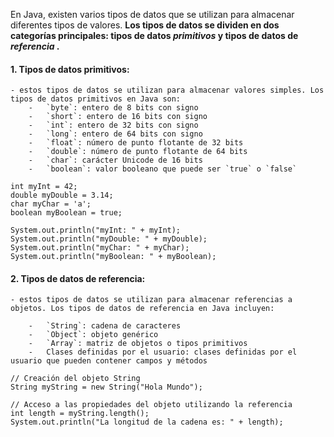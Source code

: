 En Java, existen varios tipos de datos que se utilizan para almacenar diferentes tipos de valores. 
**Los tipos de datos se dividen en dos categorías principales: tipos de datos _primitivos_ y tipos de datos de _referencia_ .**

#### 1.  Tipos de datos primitivos:
	- estos tipos de datos se utilizan para almacenar valores simples. Los tipos de datos primitivos en Java son:
		-   `byte`: entero de 8 bits con signo
		-   `short`: entero de 16 bits con signo
		-   `int`: entero de 32 bits con signo
		-   `long`: entero de 64 bits con signo
		-   `float`: número de punto flotante de 32 bits
		-   `double`: número de punto flotante de 64 bits
		-   `char`: carácter Unicode de 16 bits
		-   `boolean`: valor booleano que puede ser `true` o `false`

```
int myInt = 42;
double myDouble = 3.14;
char myChar = 'a';
boolean myBoolean = true;

System.out.println("myInt: " + myInt);
System.out.println("myDouble: " + myDouble);
System.out.println("myChar: " + myChar);
System.out.println("myBoolean: " + myBoolean);

```

#### 2.  Tipos de datos de referencia:
	- estos tipos de datos se utilizan para almacenar referencias a objetos. Los tipos de datos de referencia en Java incluyen:

		-   `String`: cadena de caracteres
		-   `Object`: objeto genérico
		-   `Array`: matriz de objetos o tipos primitivos
		-   Clases definidas por el usuario: clases definidas por el usuario que pueden contener campos y métodos
```
// Creación del objeto String
String myString = new String("Hola Mundo");

// Acceso a las propiedades del objeto utilizando la referencia
int length = myString.length();
System.out.println("La longitud de la cadena es: " + length);
```